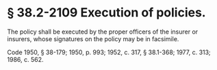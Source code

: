 # § 38.2-2109 Execution of policies.

<p>The policy shall be executed by the proper officers of the insurer or insurers, whose signatures on the policy may be in facsimile.</p><p>Code 1950, § 38-179; 1950, p. 993; 1952, c. 317, § 38.1-368; 1977, c. 313; 1986, c. 562.</p>